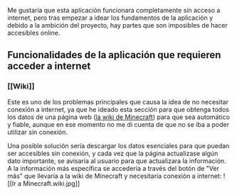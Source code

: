 Me gustaría que esta aplicación funcionara completamente sin acceso a internet, pero tras empezar a idear los fundamentos de la aplicación y debido a la ambición del proyecto, hay partes que son imposibles de hacer accesibles online.
## Funcionalidades de la aplicación que requieren acceder a internet
### [[Wiki]]
Este es uno de los problemas principales que causa la idea de no necesitar conexión a internet, ya que he ideado esta sección para que obtenga todos los datos de una página web ([la wiki de Minecraft](https://Minecraft.wiki)) para que sea automático y fiable, aunque en ese momento no me di cuenta de que no se iba a poder utilizar sin conexión.

Una posible solución sería descargar los datos esenciales para que puedan ser accesibles sin conexión, y cada vez que la página actualizase algún dato importante, se avisaría al usuario para que actualizara la información.
A la información más específica se accedería a través del botón de "Ver más" que llevaría a la wiki de Minecraft y necesitaría conexión a internet:
![[Ir a Minecraft.wiki.jpg]]
